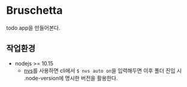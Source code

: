 # Bruschetta

todo app을 만들어본다.

## 작업환경

- nodejs >= 10.15
  - [nvs](https://github.com/jasongin/nvs)를 사용하면 cli에서 `$ nvs auto on`을 입력해두면 이후 폴더 진입 시 .node-version에 명시한 버전을 활용한다.
